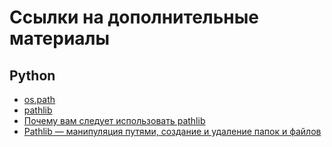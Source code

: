 # Ссылки на дополнительные материалы

## Python

+ [os.path](https://docs.python.org/3/library/os.path.html)
+ [pathlib](https://docs.python.org/3/library/pathlib.html)
+ [Почему вам следует использовать pathlib](https://habr.com/ru/articles/453862/)
+ [Pathlib — манипуляция путями, создание и удаление папок и файлов](https://python-scripts.com/pathlib)
